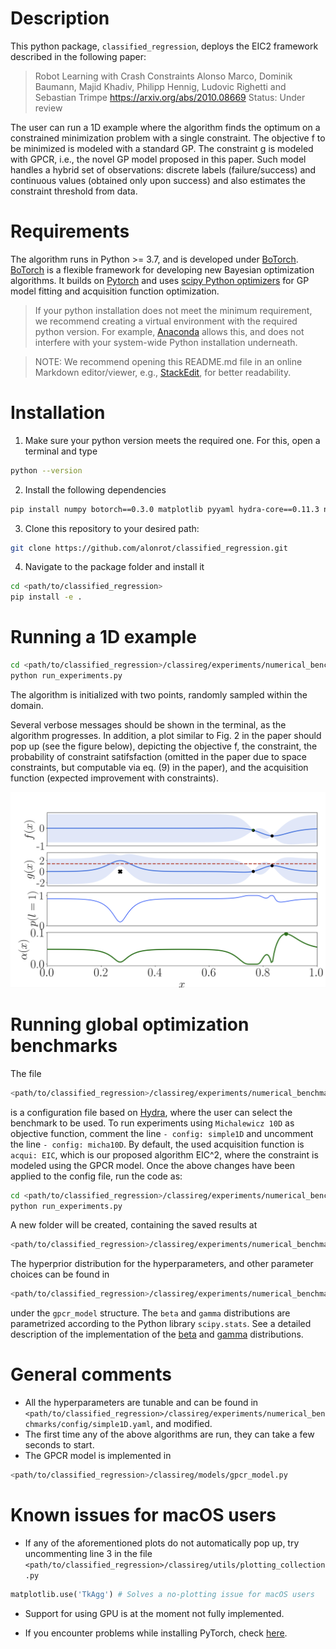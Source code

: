 Description
=========
This python package, `classified_regression`, deploys the EIC2 framework described in the following paper:

> Robot Learning with Crash Constraints
> Alonso Marco, Dominik Baumann, Majid Khadiv, Philipp Hennig, Ludovic Righetti and Sebastian Trimpe
> https://arxiv.org/abs/2010.08669
> Status: Under review

The user can run a 1D example where the algorithm finds the optimum on a constrained minimization problem with a single constraint. The objective f to be minimized is modeled with a standard GP. The constraint g is modeled with GPCR, i.e., the novel GP model proposed in this paper. Such model handles a hybrid set of observations: discrete labels (failure/success) and continuous values (obtained only upon success) and also estimates the constraint threshold from data.


Requirements
============

The algorithm runs in Python >= 3.7, and is developed under [BoTorch](https://botorch.org/). [BoTorch](https://botorch.org/) is a flexible framework for developing new Bayesian optimization algorithms. It builds on [Pytorch](https://pytorch.org/) and uses [scipy Python optimizers](https://docs.scipy.org/doc/scipy/reference/tutorial/optimize.html) for GP model fitting and acquisition function optimization. 

> If your python installation does not meet the minimum requirement, we recommend creating a virtual environment with the required python version. For example, [Anaconda](https://www.anaconda.com/distribution/) allows this, and does not interfere with your system-wide Python installation underneath. 

> NOTE: We recommend opening this README.md file in an online Markdown editor/viewer, e.g., [StackEdit](https://stackedit.io/app#), for better readability.

Installation 
============

1. Make sure your python version meets the required one. For this, open a terminal and type
```bash
python --version
```
2. Install the following dependencies
```bash
pip install numpy botorch==0.3.0 matplotlib pyyaml hydra-core==0.11.3 nlopt==2.6.2
```
3. Clone this repository to your desired path:
```bash
git clone https://github.com/alonrot/classified_regression.git
```
4. Navigate to the package folder and install it
```bash
cd <path/to/classified_regression>
pip install -e .
```

Running a 1D example
====================

```bash
cd <path/to/classified_regression>/classireg/experiments/numerical_benchmarks
python run_experiments.py
```

The algorithm is initialized with two points, randomly sampled within the domain.

Several verbose messages should be shown in the terminal, as the algorithm progresses. In addition, a plot similar to Fig. 2 in the paper should pop up (see the figure below), depicting the objective f, the constraint, the probability of constraint satifsfaction (omitted in the paper due to space constraints, but computable via eq. (9) in the paper), and the acquisition function (expected improvement with constraints).

![1D example](pic_1D_example.png)

Running global optimization benchmarks
======================================

The file
```bash
<path/to/classified_regression>/classireg/experiments/numerical_benchmarks/config.yaml
```
is a configuration file based on [Hydra](https://hydra.cc/), where the user can select the benchmark to be used. To run experiments using `Michalewicz 10D` as objective function, comment the line `- config: simple1D` and uncomment the line `- config: micha10D`. By default, the used acquisition function is `acqui: EIC`, which is our proposed algorithm EIC^2, where the constraint is modeled using the GPCR model. Once the above changes have been applied to the config file, run the code as:

```bash
cd <path/to/classified_regression>/classireg/experiments/numerical_benchmarks
python run_experiments.py
```

A new folder will be created, containing the saved results at
```bash
<path/to/classified_regression>/classireg/experiments/numerical_benchmarks/micha10D/EIC_results/<folder_name>/data_0.yaml
```

The hyperprior distribution for the hyperparameters, and other parameter choices can be found in
```bash
<path/to/classified_regression>/classireg/experiments/numerical_benchmarks/config/micha10D.yaml
```
under the `gpcr_model` structure. The `beta` and `gamma` distributions are parametrized according to the Python library `scipy.stats`. See a detailed description of the implementation of the [beta](https://docs.scipy.org/doc/scipy/reference/generated/scipy.stats.beta.html) and [gamma](https://docs.scipy.org/doc/scipy/reference/generated/scipy.stats.gamma.html) distributions.

General comments
================

 * All the hyperparameters are tunable and can be found in `<path/to/classified_regression>/classireg/experiments/numerical_benchmarks/config/simple1D.yaml`, and modified.
 * The first time any of the above algorithms are run, they can take a few seconds to start.
 * The GPCR model is implemented in
```bash
<path/to/classified_regression>/classireg/models/gpcr_model.py
```

Known issues for macOS users
============================
 * If any of the aforementioned plots do not automatically pop up, try uncommenting line 3 in the file `<path/to/classified_regression>/classireg/utils/plotting_collection.py`
```python
matplotlib.use('TkAgg') # Solves a no-plotting issue for macOS users
```

 * Support for using GPU is at the moment not fully implemented.
 
 * If you encounter problems while installing PyTorch, check [here](https://pytorch.org/get-started/locally/).


